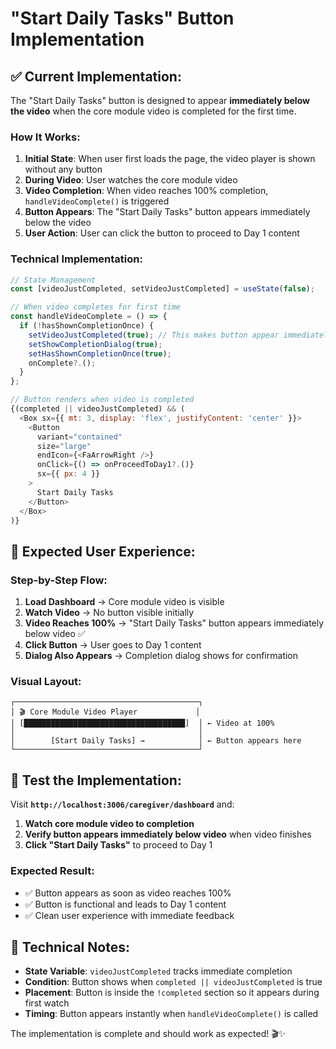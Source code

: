# "Start Daily Tasks" Button Implementation

## ✅ **Current Implementation:**

The "Start Daily Tasks" button is designed to appear **immediately below the video** when the core module video is completed for the first time.

### **How It Works:**

1. **Initial State**: When user first loads the page, the video player is shown without any button
2. **During Video**: User watches the core module video
3. **Video Completion**: When video reaches 100% completion, `handleVideoComplete()` is triggered
4. **Button Appears**: The "Start Daily Tasks" button appears immediately below the video
5. **User Action**: User can click the button to proceed to Day 1 content

### **Technical Implementation:**

```javascript
// State Management
const [videoJustCompleted, setVideoJustCompleted] = useState(false);

// When video completes for first time
const handleVideoComplete = () => {
  if (!hasShownCompletionOnce) {
    setVideoJustCompleted(true); // This makes button appear immediately
    setShowCompletionDialog(true);
    setHasShownCompletionOnce(true);
    onComplete?.();
  }
};

// Button renders when video is completed
{(completed || videoJustCompleted) && (
  <Box sx={{ mt: 3, display: 'flex', justifyContent: 'center' }}>
    <Button
      variant="contained"
      size="large"
      endIcon={<FaArrowRight />}
      onClick={() => onProceedToDay1?.()}
      sx={{ px: 4 }}
    >
      Start Daily Tasks
    </Button>
  </Box>
)}
```

## 🎯 **Expected User Experience:**

### **Step-by-Step Flow:**
1. **Load Dashboard** → Core module video is visible
2. **Watch Video** → No button visible initially
3. **Video Reaches 100%** → "Start Daily Tasks" button appears immediately below video ✅
4. **Click Button** → User goes to Day 1 content
5. **Dialog Also Appears** → Completion dialog shows for confirmation

### **Visual Layout:**
```
┌─────────────────────────────────────────┐
│ 🎬 Core Module Video Player             │
│ [████████████████████████████████████]  │ ← Video at 100%
│                                         │
│        [Start Daily Tasks] →            │ ← Button appears here
└─────────────────────────────────────────┘
```

## 🚀 **Test the Implementation:**

Visit **`http://localhost:3006/caregiver/dashboard`** and:

1. **Watch core module video to completion**
2. **Verify button appears immediately below video** when video finishes
3. **Click "Start Daily Tasks"** to proceed to Day 1

### **Expected Result:**
- ✅ Button appears as soon as video reaches 100%
- ✅ Button is functional and leads to Day 1 content
- ✅ Clean user experience with immediate feedback

## 🔧 **Technical Notes:**

- **State Variable**: `videoJustCompleted` tracks immediate completion
- **Condition**: Button shows when `completed || videoJustCompleted` is true
- **Placement**: Button is inside the `!completed` section so it appears during first watch
- **Timing**: Button appears instantly when `handleVideoComplete()` is called

The implementation is complete and should work as expected! 🎬✨